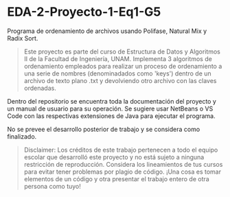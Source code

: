 # EDA-2-Proyecto-1-Eq1-G5
Programa de ordenamiento de archivos usando Polifase, Natural Mix y Radix Sort. 

> Este proyecto es parte del curso de Estructura de Datos y Algoritmos II de la Facultad de Ingeniería, UNAM. Implementa 3 algoritmos de ordenamiento empleados para realizar
  un proceso de ordenamiento a una serie de nombres (denominadados como 'keys') dentro de un archivo de texto plano .txt y devolviendo otro archivo con las claves ordenadas.
  
  Dentro del repositorio se encuentra toda la documentación del proyecto y un manual de usuario para su operación. Se sugiere usar NetBeans o VS Code con las respectivas 
  extensiones de Java para ejecutar el programa. 
  
  No se prevee el desarrollo posterior de trabajo y se considera como finalizado. 
  

> Disclaimer: Los créditos de este trabajo pertenecen a todo el equipo escolar que desarrolló este proyecto y no está sujeto a ninguna restricción de reproducción. Considera 
  los lineamientos de tus cursos para evitar tener problemas por plagio de código. ¡Una cosa es tomar elementos de un código y otra presentar el trabajo entero de otra persona 
  como tuyo!
